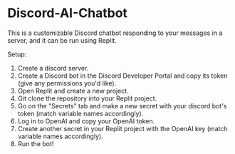 # Discord-AI-Chatbot

This is a customizable Discord chatbot responding to your messages in a server, and it can be run using Replit.

Setup:
1) Create a discord server.
2) Create a Discord bot in the Discord Developer Portal and copy its token (give any permissions you'd like).
3) Open Replit and create a new project.
4) Git clone the repository into your Replit project.
5) Go on the "Secrets" tab and make a new secret with your discord bot's token (match variable names accordingly).
6) Log in to OpenAI and copy your OpenAI token.
7) Create another secret in your Replit project with the OpenAI key (match variable names accordingly).
8) Run the bot!
